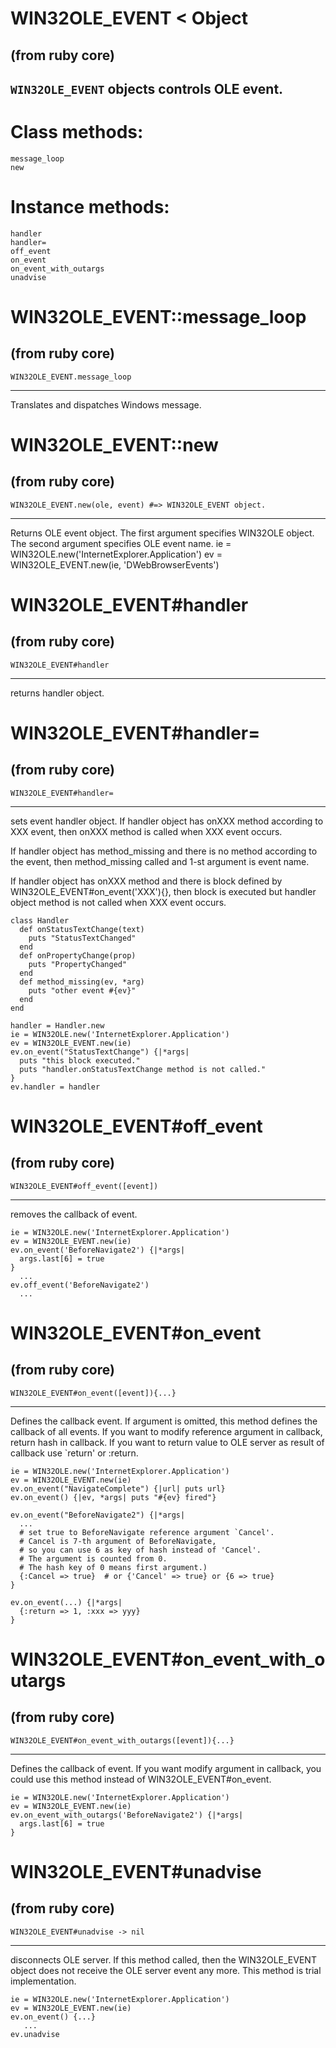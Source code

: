 # WIN32OLE_EVENT < Object

(from ruby core)
---
`WIN32OLE_EVENT` objects controls OLE event.
---
# Class methods:

    message_loop
    new

# Instance methods:

    handler
    handler=
    off_event
    on_event
    on_event_with_outargs
    unadvise

# WIN32OLE_EVENT::message_loop

(from ruby core)
---
    WIN32OLE_EVENT.message_loop

---

Translates and dispatches Windows message.


# WIN32OLE_EVENT::new

(from ruby core)
---
    WIN32OLE_EVENT.new(ole, event) #=> WIN32OLE_EVENT object.

---

Returns OLE event object. The first argument specifies WIN32OLE object. The
second argument specifies OLE event name.
    ie = WIN32OLE.new('InternetExplorer.Application')
    ev = WIN32OLE_EVENT.new(ie, 'DWebBrowserEvents')


# WIN32OLE_EVENT#handler

(from ruby core)
---
    WIN32OLE_EVENT#handler

---

returns handler object.


# WIN32OLE_EVENT#handler=

(from ruby core)
---
    WIN32OLE_EVENT#handler=

---

sets event handler object. If handler object has onXXX method according to XXX
event, then onXXX method is called when XXX event occurs.

If handler object has method_missing and there is no method according to the
event, then method_missing called and 1-st argument is event name.

If handler object has onXXX method and there is block defined by
WIN32OLE_EVENT#on_event('XXX'){}, then block is executed but handler object
method is not called when XXX event occurs.

    class Handler
      def onStatusTextChange(text)
        puts "StatusTextChanged"
      end
      def onPropertyChange(prop)
        puts "PropertyChanged"
      end
      def method_missing(ev, *arg)
        puts "other event #{ev}"
      end
    end

    handler = Handler.new
    ie = WIN32OLE.new('InternetExplorer.Application')
    ev = WIN32OLE_EVENT.new(ie)
    ev.on_event("StatusTextChange") {|*args|
      puts "this block executed."
      puts "handler.onStatusTextChange method is not called."
    }
    ev.handler = handler


# WIN32OLE_EVENT#off_event

(from ruby core)
---
    WIN32OLE_EVENT#off_event([event])

---

removes the callback of event.

    ie = WIN32OLE.new('InternetExplorer.Application')
    ev = WIN32OLE_EVENT.new(ie)
    ev.on_event('BeforeNavigate2') {|*args|
      args.last[6] = true
    }
      ...
    ev.off_event('BeforeNavigate2')
      ...


# WIN32OLE_EVENT#on_event

(from ruby core)
---
    WIN32OLE_EVENT#on_event([event]){...}

---

Defines the callback event. If argument is omitted, this method defines the
callback of all events. If you want to modify reference argument in callback,
return hash in callback. If you want to return value to OLE server as result
of callback use `return' or :return.

    ie = WIN32OLE.new('InternetExplorer.Application')
    ev = WIN32OLE_EVENT.new(ie)
    ev.on_event("NavigateComplete") {|url| puts url}
    ev.on_event() {|ev, *args| puts "#{ev} fired"}

    ev.on_event("BeforeNavigate2") {|*args|
      ...
      # set true to BeforeNavigate reference argument `Cancel'.
      # Cancel is 7-th argument of BeforeNavigate,
      # so you can use 6 as key of hash instead of 'Cancel'.
      # The argument is counted from 0.
      # The hash key of 0 means first argument.)
      {:Cancel => true}  # or {'Cancel' => true} or {6 => true}
    }

    ev.on_event(...) {|*args|
      {:return => 1, :xxx => yyy}
    }


# WIN32OLE_EVENT#on_event_with_outargs

(from ruby core)
---
    WIN32OLE_EVENT#on_event_with_outargs([event]){...}

---

Defines the callback of event. If you want modify argument in callback, you
could use this method instead of WIN32OLE_EVENT#on_event.

    ie = WIN32OLE.new('InternetExplorer.Application')
    ev = WIN32OLE_EVENT.new(ie)
    ev.on_event_with_outargs('BeforeNavigate2') {|*args|
      args.last[6] = true
    }


# WIN32OLE_EVENT#unadvise

(from ruby core)
---
    WIN32OLE_EVENT#unadvise -> nil

---

disconnects OLE server. If this method called, then the WIN32OLE_EVENT object
does not receive the OLE server event any more. This method is trial
implementation.

    ie = WIN32OLE.new('InternetExplorer.Application')
    ev = WIN32OLE_EVENT.new(ie)
    ev.on_event() {...}
       ...
    ev.unadvise


